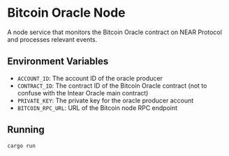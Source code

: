 # Bitcoin Oracle Node

A node service that monitors the Bitcoin Oracle contract on NEAR Protocol and processes relevant events.

## Environment Variables

- `ACCOUNT_ID`: The account ID of the oracle producer
- `CONTRACT_ID`: The contract ID of the Bitcoin Oracle contract (not to confuse with the Intear Oracle main contract)
- `PRIVATE_KEY`: The private key for the oracle producer account
- `BITCOIN_RPC_URL`: URL of the Bitcoin node RPC endpoint

## Running

```bash
cargo run
``` 